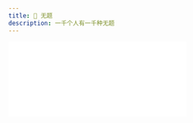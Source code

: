 ```yaml
---
title: 🌅 无题
description: 一千个人有一千种无题
---
```


<iframe
  frameborder="no"
  border="0"
  marginwidth="0"
  marginheight="0"
  width=355
  height=150
  src="//music.163.com/outchain/player?type=2&id=520847330&auto=0"
/>
<p style="text-align: center;">
  <a rel="nofollow" href="https://music.163.com/#/song?id=520847330">网易云直达</a>
</p>

---

> 根本没人关心你写的是什么，也没人会看完你的长篇大论，更不会有人注意到你发完秒删，欲言又止的话，大家都是幸福快乐，安安稳稳的睡觉，睡醒后刷一下手机，然后感慨一句：这傻了吧唧 一天到晚的。
> <name>小木易</name>

> 弹完了 舍友问我 为什么不唱[多多捂脸]
> <name>薛三岁9425</name>

> 听完这首歌又激起了我练吉他的激情，于是我从满是灰的柜子里拿出了我满是灰的吉他，深情地弹了一首53231323
> <name>改个昵称还要积分</name>

> 等我学会了一定回来评论
> <name>嘎嘣儿先生</name>
